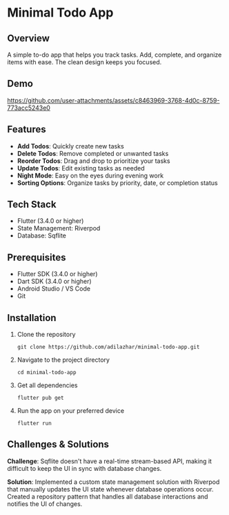 # Minimal Todo App

## Overview

A simple to-do app that helps you track tasks. Add, complete, and organize items with ease. The clean design keeps you focused.

## Demo

https://github.com/user-attachments/assets/c8463969-3768-4d0c-8759-773acc5243e0

## Features

- **Add Todos**: Quickly create new tasks
- **Delete Todos**: Remove completed or unwanted tasks
- **Reorder Todos**: Drag and drop to prioritize your tasks
- **Update Todos**: Edit existing tasks as needed
- **Night Mode**: Easy on the eyes during evening work
- **Sorting Options**: Organize tasks by priority, date, or completion status

## Tech Stack

- Flutter (3.4.0 or higher)
- State Management: Riverpod
- Database: Sqflite

## Prerequisites

- Flutter SDK (3.4.0 or higher)
- Dart SDK (3.4.0 or higher)
- Android Studio / VS Code
- Git

## Installation

1. Clone the repository
   ```
   git clone https://github.com/adilazhar/minimal-todo-app.git
   ```
2. Navigate to the project directory
   ```
   cd minimal-todo-app
   ```
3. Get all dependencies
   ```
   flutter pub get
   ```
4. Run the app on your preferred device
   ```
   flutter run
   ```

## Challenges & Solutions

**Challenge**: Sqflite doesn't have a real-time stream-based API, making it difficult to keep the UI in sync with database changes.

**Solution**: Implemented a custom state management solution with Riverpod that manually updates the UI state whenever database operations occur. Created a repository pattern that handles all database interactions and notifies the UI of changes.


